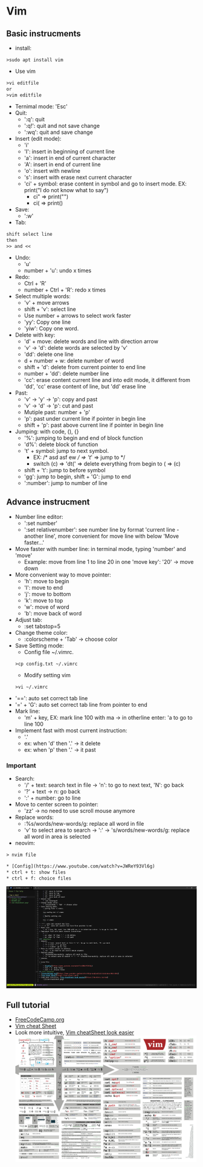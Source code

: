 # Vim
## Basic instrucments
* install:
```
>sudo apt install vim
```
* Use vim
```
>vi editfile
or
>vim editfile
```
* Ternimal mode: 'Esc'
* Quit: 
	* ':q': quit
	* ':q!': quit and not save change
	* ':wq': quit and save change
* Insert (edit mode):
	* 'i'
	* 'I': insert in beginning of current line
	* 'a': insert in end of current character
	* 'A': insert in end of current line
	* 'o': insert with newline
	* 's': insert with erase next current character
	* 'ci' + symbol: erase content in symbol and go to insert mode. EX: print("I do not know what to say")
		* ci" => print("")
		* ci( => print()
* Save:
	* ':w'
* Tab:
```
shift select line 
then
>> and <<
```
* Undo:
	* 'u'
	* number + 'u': undo x times
* Redo:
	* Ctrl + 'R'
	* number + Ctrl + 'R': redo x times
* Select multiple words:
	* 'v' + move arrows
	* shift + 'v': select line
	* Use number + arrows to select work faster
	* 'yy': Copy one line
	* 'yiw': Copy one word.
* Delete with key:
	* 'd' + move: delete words and line with direction arrow
	* 'v' -> 'd': delete words are selected by 'v'
	* 'dd': delete one line 
	* d + number + w: delete number of word
	* shift + 'd': delete from current pointer to end line
	* number + 'dd': delete number line
	* 'cc': erase content current line and into edit mode, it different from 'dd', 'cc' erase content of line, but 'dd' erase line
* Past:
	* 'v' -> 'y' -> 'p': copy and past
	* 'v' -> 'd' -> 'p': cut and past
	* Mutiple past: number + 'p'	
	* 'p': past under current line if pointer in begin line
	* shift + 'p': past above current line if pointer in begin line
* Jumping: with code, (), {}
	* '%': jumping to begin and end of block function
	* 'd%': delete block of function
	* 't' + symbol: jump to next symbol.
		* EX: /* asd asf ew */ => 't*' => jump to */
		* switch (c) => 'dt(' => delete everything from begin to ( => (c)
	* shift + 't': jump to before symbol
	* 'gg': jump to begin, shift + 'G': jump to end
	* ':number': jump to number of line
## Advance instrucment
* Number line editor:
	* ':set number'
	* ':set relativenumber': see number line by format 'current line - another line', more convenient for move line with below 'Move faster...'
* Move faster with number line: in terminal mode, typing 'number' and 'move'
	* Example: move from line 1 to line 20 in one 'move key': '20' -> move down
* More convenient way to move pointer:
	* 'h': move to begin
	* 'l': move to end
	* 'j': move to bottom
	* 'k': move to top
	* 'w': move of word
	* 'b': move back of word
* Adjust tab:
	* :set tabstop=5
* Change theme color:
	* :colorscheme + 'Tab' -> choose color
* Save Setting mode:
	* Config file ~/.vimrc.
	```
	>cp config.txt ~/.vimrc
	```
	* Modify setting vim
	```
	>vi ~/.vimrc
	```
* '==': auto set correct tab line
* '=' + 'G': auto set correct tab line from pointer to end
* Mark line:
	* 'm' + key, EX: mark line 100 with ma -> in otherline enter: 'a to go to line 100
* Implement fast with most current instruction:
	* '.'
	* ex: when 'd' then '.' -> it delete
	* ex: when 'p' then '.' -> it past	
### Important
* Search: 
	* '/' + text: search text in file -> 'n': to go to next text, 'N': go back 
	* '?' + text -> n: go back
	* ':' + number: go to line
* Move to center screen to pointer:
	* 'zz' -> no need to use scroll mouse anymore
* Replace words:
	* :%s/words/new-words/g: replace all word in file
	* 'v' to select area to search -> ':' -> 's/words/new-words/g: replace all word in area is selected
* neovim:
```
> nvim file
```
	* [Config](https://www.youtube.com/watch?v=JWReY93Vl6g)
	* ctrl + t: show files
	* ctrl + f: choice files
![](images/neovim.png)
## Full tutorial
* [FreeCodeCamp.org](https://www.youtube.com/watch?v=RZ4p-saaQkc&list=LL&index=9&t=359s)
* [Vim cheat Sheet](https://vim.rtorr.com/)
* Look more intuitive, [Vim cheatSheet look easier](https://devhints.io/vim)
		![](images/vim-cheatsheet.png)

